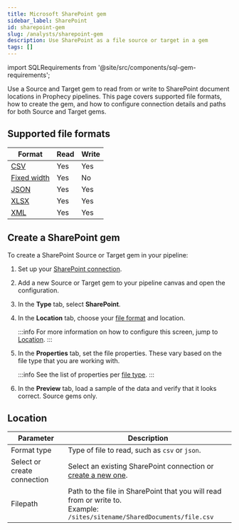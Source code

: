 ```yaml
---
title: Microsoft SharePoint gem
sidebar_label: SharePoint
id: sharepoint-gem
slug: /analysts/sharepoint-gem
description: Use SharePoint as a file source or target in a gem
tags: []
---
```


import SQLRequirements from '@site/src/components/sql-gem-requirements';

<SQLRequirements
  execution_engine="Prophecy Automate"
  sql_package_name=""
  sql_package_version=""
/>

Use a Source and Target gem to read from or write to SharePoint document locations in Prophecy pipelines. This page covers supported file formats, how to create the gem, and how to configure connection details and paths for both Source and Target gems.

## Supported file formats

| Format                               | Read | Write |
| ------------------------------------ | ---- | ----- |
| [CSV](/analysts/csv)                 | Yes  | Yes   |
| [Fixed width](/analysts/fixed-width) | Yes  | No    |
| [JSON](/analysts/json)               | Yes  | Yes   |
| [XLSX](/analysts/xlsx)               | Yes  | Yes   |
| [XML](/analysts/xml)                 | Yes  | Yes   |

## Create a SharePoint gem

To create a SharePoint Source or Target gem in your pipeline:

1. Set up your [SharePoint connection](/administration/fabrics/prophecy-fabrics/connections/sharepoint).
1. Add a new Source or Target gem to your pipeline canvas and open the configuration.
1. In the **Type** tab, select **SharePoint**.
1. In the **Location** tab, choose your [file format](#supported-file-formats) and location.

   :::info
   For more information on how to configure this screen, jump to [Location](#location).
   :::

1. In the **Properties** tab, set the file properties. These vary based on the file type that you are working with.

   :::info
   See the list of properties per [file type](/analysts/file-types).
   :::

1. In the **Preview** tab, load a sample of the data and verify that it looks correct. Source gems only.

## Location

| Parameter                   | Description                                                                                                                      |
| --------------------------- | -------------------------------------------------------------------------------------------------------------------------------- |
| Format type                 | Type of file to read, such as `csv` or `json`.                                                                                   |
| Select or create connection | Select an existing SharePoint connection or [create a new one](/administration/fabrics/prophecy-fabrics/connections/sharepoint). |
| Filepath                    | Path to the file in SharePoint that you will read from or write to. <br/>Example: `/sites/sitename/SharedDocuments/file.csv`     |
